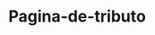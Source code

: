 # Pagina-de-tributo
<!--Aqui faço uma das tarefas do curso B7Web-->

<!--Ainda estou conhecendo a ferramenta Git/Hub-->
